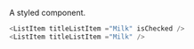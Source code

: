 A styled component.

```js padded
<ListItem titleListItem ="Milk" isChecked />
<ListItem titleListItem ="Milk" />
```